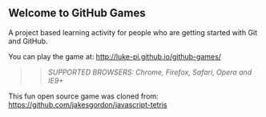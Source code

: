 ## Welcome to GitHub Games

A project based learning activity for people who are getting started with Git and GitHub.

You can play the game at: http://luke-pi.github.io/github-games/

>> _*SUPPORTED BROWSERS*: Chrome, Firefox, Safari, Opera and IE9+_

This fun open source game was cloned from: https://github.com/jakesgordon/javascript-tetris
